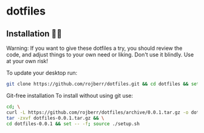 # dotfiles

## Installation 👨‍💻

Warning: If you want to give these dotfiles a try, you should review the code, and adjust things to your own
need or liking. Don't use it blindly. Use at your own risk!

To update your desktop run:
```bash
git clone https://github.com/rojberr/dotfiles.git && cd dotfiles && set -- -f; source ./setup.sh
```

Git-free installation
To install without using git use:
```bash
cd; \
curl -L https://github.com/rojberr/dotfiles/archive/0.0.1.tar.gz -o dotfiles-0.0.1.tar.gz && \
tar -zxvf dotfiles-0.0.1.tar.gz && \
cd dotfiles-0.0.1 && set -- -f; source ./setup.sh
```

